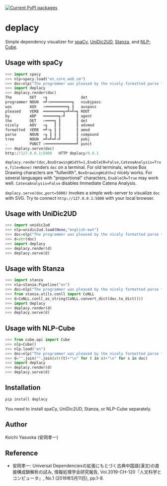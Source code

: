 [![Current PyPI packages](https://badge.fury.io/py/deplacy.svg)](https://pypi.org/project/deplacy/)

# deplacy

Simple dependency visualizer for [spaCy](https://spacy.io/), [UniDic2UD](https://pypi.org/project/unidic2ud), [Stanza](https://stanfordnlp.github.io/stanza), and [NLP-Cube](https://github.com/Adobe/NLP-Cube).

## Usage with spaCy

```py
>>> import spacy
>>> nlp=spacy.load("en_core_web_sm")
>>> doc=nlp("The programmer was pleased by the nicely formatted parse tree.")
>>> import deplacy
>>> deplacy.render(doc)
The        DET   <╗               det
programmer NOUN  ═╝<══════════╗   nsubjpass
was        AUX   <══════════╗ ║   auxpass
pleased    VERB  ═════════╗═╝═╝═╗ ROOT
by         ADP   ═══════╗<╝     ║ agent
the        DET   <════╗ ║       ║ det
nicely     ADV   <╗   ║ ║       ║ advmod
formatted  VERB  ═╝<╗ ║ ║       ║ amod
parse      NOUN  <╗ ║ ║ ║       ║ compound
tree       NOUN  ═╝═╝═╝<╝       ║ pobj
.          PUNCT <══════════════╝ punct
>>> deplacy.serve(doc)
http://127.0.0.1:5000   HTTP deplacy/0.9.1
```

`deplacy.render(doc,BoxDrawingWidth=1,EnableCR=False,CatenaAnalysis=True,file=None)` renders `doc` on a terminal. For old terminals, whose Box Drawing characters are "fullwidth", `BoxDrawingWidth=2` nicely works. For several languages with "proportional" characters, `EnableCR=True` may work well. `CatenaAnalysis=False` disables Immediate Catena Analysis.

`deplacy.serve(doc,port=5000)` invokes a simple web-server to visualize `doc` with SVG. Try to connect `http://127.0.0.1:5000` with your local browser.

## Usage with UniDic2UD

```py
>>> import unidic2ud
>>> nlp=unidic2ud.load(None,"english-ewt")
>>> doc=nlp("The programmer was pleased by the nicely formatted parse tree.")
>>> d=str(doc)
>>> import deplacy
>>> deplacy.render(d)
>>> deplacy.serve(d)
```

## Usage with Stanza

```py
>>> import stanza
>>> nlp=stanza.Pipeline("en")
>>> doc=nlp("The programmer was pleased by the nicely formatted parse tree.")
>>> from stanza.utils.conll import CoNLL
>>> d=CoNLL.conll_as_string(CoNLL.convert_dict(doc.to_dict()))
>>> import deplacy
>>> deplacy.render(d)
>>> deplacy.serve(d)
```

## Usage with NLP-Cube

```py
>>> from cube.api import Cube
>>> nlp=Cube()
>>> nlp.load("en")
>>> doc=nlp("The programmer was pleased by the nicely formatted parse tree.")
>>> d="".join("".join(str(t)+"\n" for t in s)+"\n" for s in doc)
>>> import deplacy
>>> deplacy.render(d)
>>> deplacy.serve(d)
```

## Installation

```sh
pip install deplacy
```

You need to install spaCy, UniDic2UD, Stanza, or NLP-Cube separately.

## Author

Koichi Yasuoka (安岡孝一)

## Reference

* 安岡孝一: Universal Dependenciesの拡張にもとづく古典中国語(漢文)の直接構成鎖解析の試み, 情報処理学会研究報告, Vol.2019-CH-120『人文科学とコンピュータ』, No.1 (2019年5月11日), pp.1-8.

